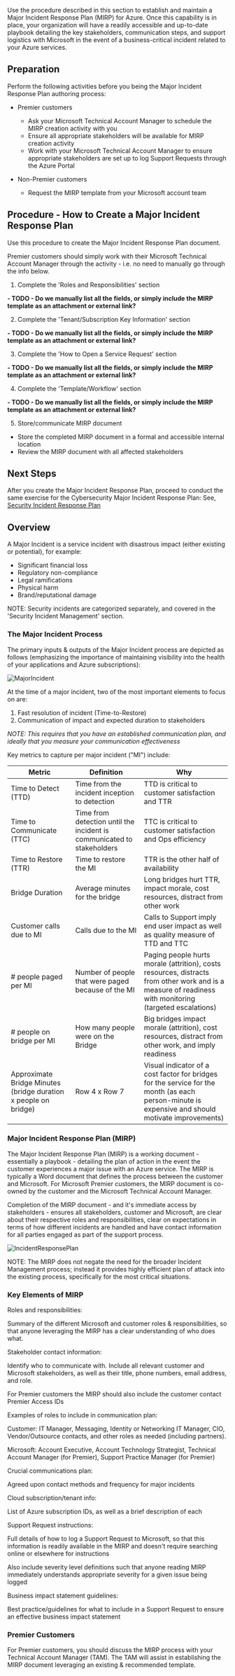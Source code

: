 Use the procedure described in this section to establish and maintain a Major Incident Response Plan (MIRP) for Azure. Once this capability is in place, your organization will have a readily accessible and up-to-date playbook detailing the key stakeholders, communication steps, and support logistics with Microsoft in the event of a business-critical incident related to your Azure services. 

 

## Preparation 

Perform the following activities before you being the Major Incident Response Plan authoring process: 

 - Premier customers 
   - Ask your Microsoft Technical Account Manager to schedule the MIRP creation activity with you 
   - Ensure all appropriate stakeholders will be available for MIRP creation activity 
   - Work with your Microsoft Technical Account Manager to ensure appropriate stakeholders are set up to log Support Requests through the Azure Portal 

- Non-Premier customers 
  - Request the MIRP template from your Microsoft account team 

 

## Procedure - How to Create a Major Incident Response Plan 

Use this procedure to create the Major Incident Response Plan document. 

 

Premier customers should simply work with their Microsoft Technical Account Manager through the activity - i.e. no need to manually go through the info below. 
 

1. Complete the 'Roles and Responsibilities' section 

 **- TODO - Do we manually list all the fields, or simply include the MIRP template as an attachment or external link?** 

2. Complete the 'Tenant/Subscription Key Information' section 

 **- TODO - Do we manually list all the fields, or simply include the MIRP template as an attachment or external link?** 
 

3. Complete the 'How to Open a Service Request' section 

 **- TODO - Do we manually list all the fields, or simply include the MIRP template as an attachment or external link?** 
 

4. Complete the 'Template/Workflow' section 

 **- TODO - Do we manually list all the fields, or simply include the MIRP template as an attachment or external link?** 

 
5. Store/communicate MIRP document 

  - Store the completed MIRP document in a formal and accessible internal location 
  - Review the MIRP document with all affected stakeholders 
 

## Next Steps 

After you create the Major Incident Response Plan, proceed to conduct the same exercise for the Cybersecurity Major Incident Response Plan: See, [Security Incident Response Plan](https://github.com/alvarovitta/Management-and-Operations-/blob/master/3.8.2-Security-Incident-Response-Plan.md) 

## Overview 

A Major Incident is a service incident with disastrous impact (either existing or potential), for example: 

 
- Significant financial loss 
- Regulatory non-compliance 
- Legal ramifications 
- Physical harm 
- Brand/reputational damage 
 

NOTE: Security incidents are categorized separately, and covered in the 'Security Incident Management' section. 
 

### The Major Incident Process 

The primary inputs & outputs of the Major Incident process are depicted as follows (emphasizing the importance of maintaining visibility into the health of your applications and Azure subscriptions): 


![MajorIncident](https://github.com/alvarovitta/Management-and-Operations-/blob/master/_images/MajorIncidentFlow.PNG)

At the time of a major incident, two of the most important elements to focus on are: 

1. Fast resolution of incident (Time-to-Restore) 
2. Communication of impact and expected duration to stakeholders 

*NOTE: This requires that you have an established communication plan, and ideally that you measure your communication effectiveness* 

 
Key metrics to capture per major incident ("MI") include: 

| __Metric__ | __Definition__ |__Why__ | 
|------------------------------|----------------------------|------------------|
| Time to Detect (TTD)   | Time from the incident inception to detection   | TTD is critical to customer satisfaction and TTR   | 
| Time to Communicate (TTC)   | Time from detection until the incident is communicated to stakeholders   | TTC is critical to customer satisfaction and Ops efficiency   | 
| Time to Restore (TTR)   | Time to restore the MI    | TTR is the other half of availability    | 
| Bridge Duration  | Average minutes for the bridge    | Long bridges hurt TTR, impact morale, cost resources, distract from other work   | 
| Customer calls due to MI    | Calls due to the MI   | Calls to Support imply end user impact as well as quality measure of TTD and TTC    | 
| # people paged per MI   | Number of people that were paged because of the MI    | Paging people hurts morale (attrition), costs resources, distracts from other work and is a measure of readiness with monitoring (targeted escalations)    | 
| # people on bridge per MI   | How many people were on the Bridge    | Big bridges impact morale (attrition), cost resources, distract from other work, and imply readiness    | 
| Approximate Bridge Minutes (bridge duration x people on bridge)    | Row 4 x Row 7   | Visual indicator of a cost factor for bridges for the service for the month (as each person-minute is expensive and should motivate improvements)   | 

### Major Incident Response Plan (MIRP) 

The Major Incident Response Plan (MIRP) is a working document - essentially a playbook - detailing the plan of action in the event the customer experiences a major issue with an Azure service. The MIRP is typically a Word document that defines the process between the customer and Microsoft. For Microsoft Premier customers, the MIRP document is co-owned by the customer and the Microsoft Technical Account Manager. 

Completion of the MIRP document - and it's immediate access by stakeholders - ensures all stakeholders, customer and Microsoft, are clear about their respective roles and responsibilities, clear on expectations in terms of how different incidents are handled and have contact information for all parties engaged as part of the support process. 

![IncidentResponsePlan](https://github.com/alvarovitta/Management-and-Operations-/blob/master/_images/IncidentResponsePlan.png)

NOTE: The MIRP does not negate the need for the broader Incident Management process; instead it provides highly efficient plan of attack into the existing process, specifically for the most critical situations. 

 

### Key Elements of MIRP 

Roles and responsibilities: 

Summary of the different Microsoft and customer roles & responsibilities, so that anyone leveraging the MIRP has a clear understanding of who does what. 

Stakeholder contact information: 

Identify who to communicate with. Include all relevant customer and Microsoft stakeholders, as well as their title, phone numbers, email address, and role. 

For Premier customers the MIRP should also include the customer contact Premier Access IDs 

Examples of roles to include in communication plan: 

Customer: IT Manager, Messaging, Identity or Networking IT Manager, CIO, Vendor/Outsource contacts, and other roles as needed (including partners). 

Microsoft: Account Executive, Account Technology Strategist, Technical Account Manager (for Premier), Support Practice Manager (for Premier) 

Crucial communications plan: 

Agreed upon contact methods and frequency for major incidents 

Cloud subscription/tenant info: 

List of Azure subscription IDs, as well as a brief description of each 

Support Request instructions: 

Full details of how to log a Support Request to Microsoft, so that this information is readily available in the MIRP and doesn't require searching online or elsewhere for instructions 

Also include severity level definitions such that anyone reading MIRP immediately understands appropriate severity for a given issue being logged 

Business impact statement guidelines: 

Best practice/guidelines for what to include in a Support Request to ensure an effective business impact statement 


### Premier Customers 

For Premier customers, you should discuss the MIRP process with your Technical Account Manager (TAM). The TAM will assist in establishing the MIRP document leveraging an existing & recommended template. 
